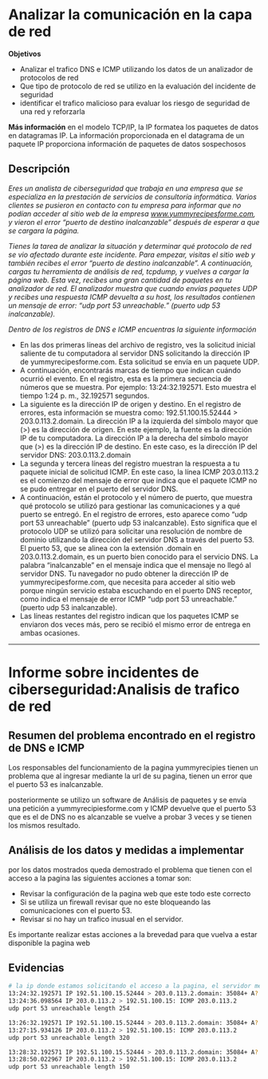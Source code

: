 # Analizar la comunicación en la capa de red
**Objetivos**

- Analizar el trafico DNS e ICMP utilizando los datos de un analizador de protocolos de red
- Que tipo de protocolo de red se utilizo en la evaluación del incidente de seguridad
- identificar el trafico malicioso para evaluar los riesgo de seguridad de una red y reforzarla

**Más información**
en el modelo TCP/IP, la IP formatea los paquetes de datos en datagramas IP. La información proporcionada en el datagrama de un paquete IP proporciona información de paquetes de datos sospechosos

## Descripción
*Eres un analista de ciberseguridad que trabaja en una empresa que se especializa en la prestación de servicios de consultoría informática. Varios clientes se pusieron en contacto con tu empresa para informar que no podían acceder al sitio web de la empresa www.yummyrecipesforme.com, y vieron el error “puerto de destino inalcanzable” después de esperar a que se cargara la página.*

*Tienes la tarea de analizar la situación y determinar qué protocolo de red se vio afectado durante este incidente. Para empezar, visitas el sitio web y también recibes el error “puerto de destino inalcanzable”. A continuación, cargas tu herramienta de análisis de red, tcpdump, y vuelves a cargar la página web. Esta vez, recibes una gran cantidad de paquetes en tu analizador de red. El analizador muestra que cuando envías paquetes UDP y recibes una respuesta ICMP devuelta a su host, los resultados contienen un mensaje de error: “udp port 53 unreachable.” (puerto udp 53 inalcanzable).*

*Dentro de los registros de DNS e ICMP  encuentras la siguiente información*

- En las dos primeras líneas del archivo de registro, ves la solicitud inicial saliente de tu computadora al servidor DNS solicitando la dirección IP de yummyrecipesforme.com. Esta solicitud se envía en un paquete UDP.
- A continuación, encontrarás marcas de tiempo que indican cuándo ocurrió el evento. En el registro, esta es la primera secuencia de números que se muestra. Por ejemplo: 13:24:32.192571. Esto muestra el tiempo 1:24 p. m., 32.192571 segundos.
- La siguiente es la dirección IP de origen y destino. En el registro de errores, esta información se muestra como: 192.51.100.15.52444 > 203.0.113.2.domain. La dirección IP a la izquierda del símbolo mayor que (>) es la dirección de origen. En este ejemplo, la fuente es la dirección IP de tu computadora. La dirección IP a la derecha del símbolo mayor que (>) es la dirección IP de destino. En este caso, es la dirección IP del servidor DNS: 203.0.113.2.domain
- La segunda y tercera líneas del registro muestran la respuesta a tu paquete inicial de solicitud ICMP. En este caso, la línea ICMP 203.0.113.2 es el comienzo del mensaje de error que indica que el paquete ICMP no se pudo entregar en el puerto del servidor DNS.
- A continuación, están el protocolo y el número de puerto, que muestra qué protocolo se utilizó para gestionar las comunicaciones y a qué puerto se entregó. En el registro de errores, esto aparece como “udp port 53 unreachable” (puerto udp 53 inalcanzable). Esto significa que el protocolo UDP se utilizó para solicitar una resolución de nombre de dominio utilizando la dirección del servidor DNS a través del puerto 53. El puerto 53, que se alinea con la extensión .domain en 203.0.113.2.domain, es un puerto bien conocido para el servicio DNS. La palabra “inalcanzable” en el mensaje indica que el mensaje no llegó al servidor DNS. Tu navegador no pudo obtener la dirección IP de yummyrecipesforme.com, que necesita para acceder al sitio web porque ningún servicio estaba escuchando en el puerto DNS receptor, como indica el mensaje de error ICMP “udp port 53 unreachable.” (puerto udp 53 inalcanzable).
- Las líneas restantes del registro indican que los paquetes ICMP se enviaron dos veces más, pero se recibió el mismo error de entrega en ambas ocasiones. 

---
# Informe sobre incidentes de ciberseguridad:Analisis de trafico de red

## Resumen del problema encontrado en el registro de DNS e ICMP
Los responsables del funcionamiento de la pagina yummyrecipies tienen un problema que al ingresar mediante la url de su pagina, tienen un error que el puerto 53 es inalcanzable.

posteriormente se utilizo un software de Análisis de paquetes y se envía una petición a yummyrecipiesforme.com y ICMP devuelve que el puerto 53 que es el de DNS no es alcanzable se vuelve a probar 3 veces y se tienen los mismos resultado.

## Análisis de los datos y medidas a implementar
por los datos mostrados queda demostrado el problema que tienen con el acceso a la pagina las siguientes acciones a tomar son:

- Revisar la configuración de la pagina web que este todo este correcto
- Si se utiliza un firewall revisar que no este bloqueando las comunicaciones con el puerto 53.
- Revisar si no hay un trafico inusual en el servidor.

Es importante realizar estas acciones a la brevedad para que vuelva a estar disponible la pagina web

## Evidencias
```sh
# la ip donde estamos solicitando el acceso a la pagina, el servidor mediante ICMP nos esta devolviendo udp port 53 unreachable
13:24:32.192571 IP 192.51.100.15.52444 > 203.0.113.2.domain: 35084+ A? yummyrecipesforme.com. (24)
13:24:36.098564 IP 203.0.113.2 > 192.51.100.15: ICMP 203.0.113.2 
udp port 53 unreachable length 254

13:26:32.192571 IP 192.51.100.15.52444 > 203.0.113.2.domain: 35084+ A? yummyrecipesforme.com. (24)
13:27:15.934126 IP 203.0.113.2 > 192.51.100.15: ICMP 203.0.113.2 
udp port 53 unreachable length 320

13:28:32.192571 IP 192.51.100.15.52444 > 203.0.113.2.domain: 35084+ A? yummyrecipesforme.com. (24)
13:28:50.022967 IP 203.0.113.2 > 192.51.100.15: ICMP 203.0.113.2 
udp port 53 unreachable length 150
```
